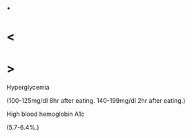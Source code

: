 # .

# <

# >

Hyperglycemia

(100-125mg/dl 8hr after eating. 140-199mg/dl 2hr after eating.)

High blood hemoglobin A1c

(5.7-6.4%.)
